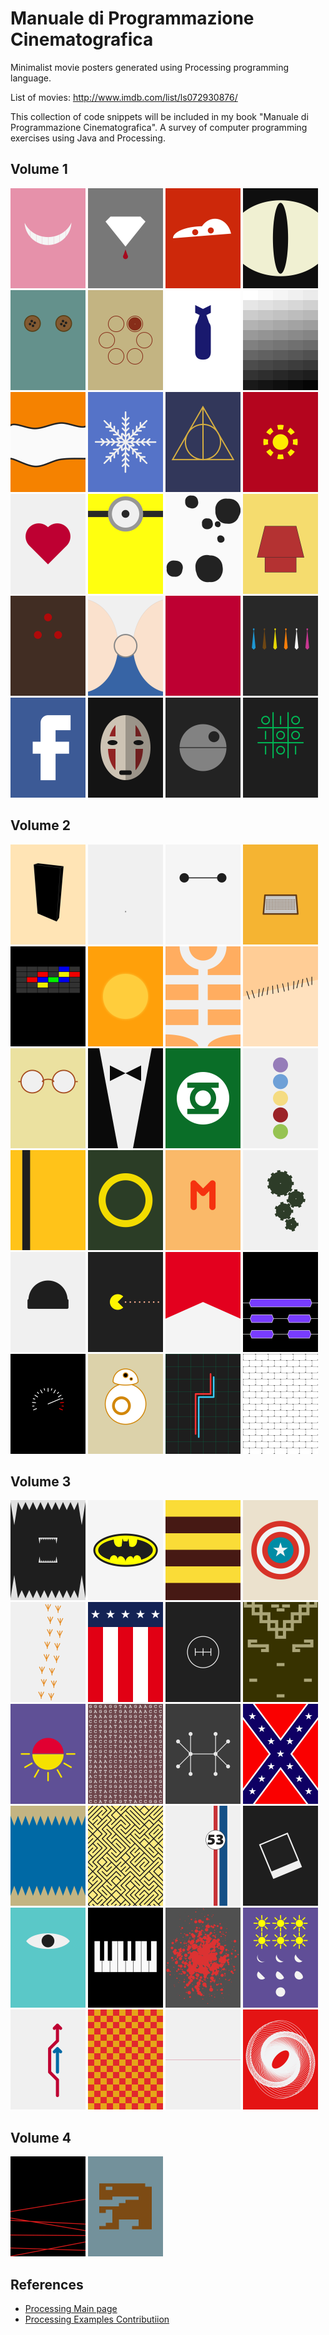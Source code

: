 # Manuale di Programmazione Cinematografica
Minimalist movie posters generated using Processing programming language.

List of movies: http://www.imdb.com/list/ls072930876/

This collection of code snippets will be included in my book "Manuale di Programmazione Cinematografica". A survey of computer programming exercises using Java and Processing.

## Volume 1
<img src="examples/volume1/alice_in_wonderland/alice-in-wonderland.png"  width="120px" title="Alice in Wonderland">
<img src="examples/volume1/blood_diamonds/blood-diamonds.png" width="120px" title="Blood Diamonds">
<img src="examples/volume1/cars/cars.png" width="120px" title="Cars">
<img src="examples/volume1/cat_s_eye/cat's-eye.png" width="120px" title="Cat's Eye">
<img src="examples/volume1/coraline/coraline.png" width="120px" title="Coraline">
<img src="examples/volume1/deer_hunter_the/the-deer-hunter.png"  width="120px" title="The deer hunter">
<img src="examples/volume1/dr_strangelove/dr-strangelove.png" width="120px" title="Dr Strangelove">
<img src="examples/volume1/fifty_shades_of_grey/fifty-shades-of-grey.png" width="120px" title="Fifty shades of gray">
<img src="examples/volume1/finding_nemo/finding-nemo.png"  width="120px" title="Finding Nemo">
<img src="examples/volume1/frozen/frozen.png" width="120px" title="Frozen">
<img src="examples/volume1/harry_potter_and_the_deathly_hallows/harry-potter-and-the-deathly-hallows.png" width="120px" title="Harry Potter and the Deathly Hallows">
<img src="examples/volume1/iron_man/iron-man.png" width="120px" title="Iron Man">
<img src="examples/volume1/love_story/love-story.png"  width="120px" title="Love story">
<img src="examples/volume1/minions/minions.png" width="120px" title="Minions">
<img src="examples/volume1/one_hundred_and_one_dalmatians/one-hundred-and-one-dalmatians.png" width="120px" title="One hundred and one dalmatians">
<img src="examples/volume1/peanuts_movie_the/the-peanuts-movie.png" width="120px" title="The Peanuts Movie">
<img src="examples/volume1/predator/predator.png" width="120px" title="Predator">
<img src="examples/volume1/pretty_woman/pretty-woman.png" width="120px" title="Pretty Woman">
<img src="examples/volume1/profondo_rosso/profondo-rosso.png"  width="120px" title="Profondo Rosso">
<img src="examples/volume1/reservoir_dogs/reservoir-dogs.png" width="120px" title="Reservoir Dogs">
<img src="examples/volume1/social_network_the/the-social-network.png"  width="120px" title="The Social Network">
<img src="examples/volume1/spirited_away/spirited-away.png"  width="120px" title="Spirited away">
<img src="examples/volume1/star_wars/star-wars.png"  width="120px" title="Star Wars">
<img src="examples/volume1/war_games/war-games.png"  width="120px" title="War Games">


## Volume 2
<img src="examples/x_2001_a_space_odyssey/2001-a-space-odyssey.png" width="120px" title="2001 A space odyssey">
<img src="examples/ant_man/ant-man.png" width="120px" title="Ant Man">
<img src="examples/big_hero_6/big-hero-6.png"  width="120px" title="Big Hero 6">
<img src="examples/charlie_s_angels/charlie-s-angels.png" width="120px" title="Charlie's Angels">
<img src="examples/close_encounters_of_the_third_kind/close-encounters-of-the-third-kind.png" width="120px" title="Close Encounters of the Third Kind">
<img src="examples/dune/dune.png" width="120px" title="Dune">
<img src="examples/fifth_element_the/the-fifth-element.png" width="120px" title="The Fifth Element">
<img src="examples/frankenstein/frankenstein.png" width="120px" title="Frankenstein">
<img src="examples/gandhi/gandhi.png" width="120px" title="Gandhi">
<img src="examples/godfather_the/the-godfather.png" width="120px" title="The Godfather">
<img src="examples/green_lantern/green-lantern.png" width="120px" title="Green Lantern">
<img src="examples/inside_out/inside-out.png" width="120px" title="Inside Out">
<img src="examples/kill_bill/kill-bill.png" width="120px" title="Kill Bill">
<img src="examples/lord_of_the_rings_the/the-lord-of-the-rings.png" width="120px" title="The Lord of the Rings">
<img src="examples/m/M.png" width="120px" title="M">
<img src="examples/modern_times/modern-times.png" width="120px" title="Modern times">
<img src="examples/one_flew_over_the_cuckoo_s_nest/one-flew-over-the-cukoo-s-nest.png" width="120px" title="One flew over the cukoo's nest.png">
<img src="examples/pixels/pixels.png" width="120px" title="Pixels">
<img src="examples/rush/rush.png" width="120px" title="Rush">
<img src="examples/slumdog_millionaire/slumdog-millionaire.png" width="120px" title="Slumdog Millionaire">
<img src="examples/speed/speed.png" width="120px" title="Speed">
<img src="examples/star_wars_the_force_awakens/star-wars-the-force-awakens.png"  width="120px" title="Star Sars the Force awakens">
<img src="examples/tron/tron.png" width="120px" title="Tron">
<img src="examples/wall_the/the-wall.png" width="120px" title="The Wall">



## Volume 3

<img src="examples/alien/alien.png" width="120px" title="Alien">
<img src="examples/batman/batman.png"  width="120px" title="Batman">
<img src="examples/volume3/bee_movie/bee-movie.png"  width="120px" title="Bee Movie">
<img src="examples/captain_america/captain-america.png"  width="120px" title="Captain America">
<img src="examples/chicken_run/chicken-run.png" width="120px" title="Chicken Run">
<img src="examples/creed/creed.png" width="120px" title="Creed">
<img src="examples/fast_and_the_furious_the/the-fast-and-the-furious.png" width="120px" title="The Fast and the Furious">
<img src="examples/fistful_of_dollars/fistful-of-dollars.png" width="120px" title="Fistful of dollars">
<img src="examples/from_dusk_till_dawn/from-dusk-till-dawn.png" width="120px" title="From Dusk till Dawn">
<img src="examples/gattaca/gattaca.png" width="120px" title="GATTACA">
<img src="examples/good_will_hunting/good-will-hunting.png" width="120px" title="Good Will Hunting">
<img src="examples/hazzard/hazzard.png" width="120px" title="Hazzard">
<img src="examples/jaws/jaws.png"  width="120px" title="Jaws">
<img src="examples/labyrinth/labyrinth.png"  width="120px" title="Labyrinth">
<img src="examples/love_bug_the/the-love-bug.png" width="120px" title="The Love Bug">
<img src="examples/memento/memento.png" width="120px" title="Memento">
<img src="examples/monsters_inc/monsters-inc.png" width="120px" title="Monsters Inc">
<img src="examples/pianist_the/the-pianist.png" width="120px" title="The Pianist">
<img src="examples/pulp_fiction/pulp-fiction.png"  width="120px" title="Pulp Fiction">
<img src="examples/six_days_seven_nights/six-days-seven-nights.png"  width="120px" title="Six days Seven nights">
<img src="examples/sorpasso_il/il-sorpasso.png"  width="120px" title="Il sorpasso">
<img src="examples/speed_racer/speed-racer.png" width="120px" title="Speed Racer">
<img src="examples/thin_red_line_the/the-thin-red-line.png" width="120px" title="The thin red line">
<img src="examples/vertigo/vertigo.png"  width="120px" title="Vertigo">

## Volume 4

<img src="examples/volume4/entrapment/entrapment.png"  width="120px" title="Entrapment">
<img src="examples/volume4/et_the_extra_terrestrial/et-the-extra-terrestrial.png"  width="120px" title="E.T. the extra-terrestrial">

## References
* [Processing Main page](https://processing.org/)
* [Processing Examples Contributiion](https://github.com/processing/processing/wiki/Examples-Overview)
